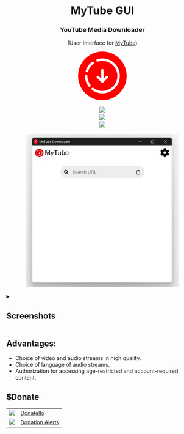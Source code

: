 <h1 align="center">MyTube GUI</h1>
<h3 align="center">YouTube Media Downloader</h3>
<p align="center">
    (User Interface for <a href="https://github.com/SuperZombi/MyTube">MyTube</a>)
</p>
<p align="center">
    <img src="github/images/icon.png" width="128px">
</p>
<p align="center">
    <img src="https://shields.io/badge/version-0.9.0-blue"><br>
    <a href="https://github.com/SuperZombi/MyTube-GUI/releases/latest"><img src="https://shields.io/badge/⇩-Download-2ea043"></a><br/>
    <a href="#donate"><img src="https://shields.io/badge/💲-Support_Project-2ea043"></a>
</p>

<p align="center">
    <img src="github/images/home.gif" width="400px">
</p>

<details>
    <summary><h2>Screenshots</h2></summary>
    <p align="center">
        <img src="github/images/info.jpg" width="400px">
        <img src="github/images/streams.jpg" width="400px">
    </p>
    <p align="center">
        <img src="github/images/downloading.gif" width="400px">
    </p>
</details>

## Advantages:
* Choice of video and audio streams in high quality.
* Choice of language of audio streams.
* Authorization for accessing age-restricted and account-required content.


## 💲Donate
<table>
  <tr>
    <td>
       <img width="18px" src="https://www.google.com/s2/favicons?domain=https://donatello.to&sz=256">
    </td>
    <td>
      <a href="https://donatello.to/super_zombi">Donatello</a>
    </td>
  </tr>
  <tr>
    <td>
       <img width="18px" src="https://www.google.com/s2/favicons?domain=https://www.donationalerts.com&sz=256">
    </td>
    <td>
      <a href="https://www.donationalerts.com/r/super_zombi">Donation Alerts</a>
    </td>
  </tr>
</table>
